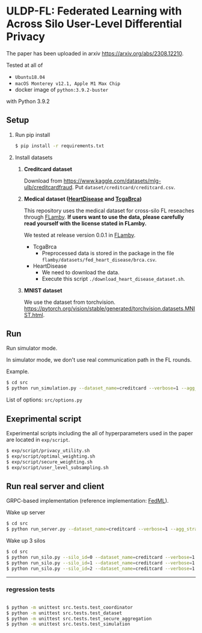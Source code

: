# ULDP-FL: Federated Learning with Across Silo User-Level Differential Privacy

The paper has been uploaded in arxiv https://arxiv.org/abs/2308.12210.

Tested at all of  
- `Ubuntu18.04`
- `macOS Monterey v12.1, Apple M1 Max Chip`
- docker image of `python:3.9.2-buster`

with Python 3.9.2



## Setup
1. Run pip install 

    ```bash
    $ pip install -r requirements.txt
    ```

2. Install datasets

    1. **Creditcard dataset**

        Download from https://www.kaggle.com/datasets/mlg-ulb/creditcardfraud.
        Put `dataset/creditcard/creditcard.csv`.

    2. **Medical dataset ([HeartDisease](https://github.com/owkin/FLamby/tree/main/flamby/datasets/fed_heart_disease) and [TcgaBrca](https://github.com/owkin/FLamby/tree/main/flamby/datasets/fed_tcga_brca))**

        This repository uses the medical dataset for cross-silo FL reseaches through [FLamby](https://github.com/owkin/FLamby). **If users want to use the data, please carefully read yourself with the license stated in FLamby.**

        We tested at release version 0.0.1 in [FLamby](https://github.com/owkin/FLamby).

        - TcgaBrca
            - Preprocessed data is stored in the package in the file `flamby/datasets/fed_heart_disease/brca.csv`.
        - HeartDisease
            - We need to download the data.
            - Execute this script `./download_heart_disease_dataset.sh`.

    3. **MNIST dataset**

        We use the dataset from torchvision. https://pytorch.org/vision/stable/generated/torchvision.datasets.MNIST.html.

   
## Run
Run simulator mode.

In simulator mode, we don't use real communication path in the FL rounds.


Example.

```bash
$ cd src
$ python run_simulation.py --dataset_name=creditcard --verbose=1 --agg_strategy=ULDP-AVG-w --n_users=1000 --global_learning_rate=10.0 --clipping_bound=1.0 --n_total_round=100 --local_learning_rate=0.01 --local_epoch=30 --sigma=5.0 --sampling_rate_q=0.5 --user_dist=zipf --user_alpha=0.5 --silo_dist=zipf --silo_alpha=2.0
```

List of options: `src/options.py`

## Exeprimental script

Experimental scripts including the all of hyperparameters used in the paper are located in `exp/script`.

```bash
$ exp/script/privacy_utility.sh
$ exp/script/optimal_weighting.sh
$ exp/script/secure_weighting.sh
$ exp/script/user_level_subsampling.sh
```

## Run real server and client

GRPC-based implementation (reference implementation: [FedML](https://github.com/FedML-AI/FedML)).

Wake up server

```bash
$ cd src
$ python run_server.py --dataset_name=creditcard --verbose=1 --agg_strategy=ULDP-AVG-w --n_users=1000 --global_learning_rate=10.0 --clipping_bound=1.0 --n_total_round=100 --local_learning_rate=0.01 --local_epoch=30 --sigma=5.0 --user_dist=zipf --user_alpha=0.5 --silo_dist=zipf --silo_alpha=2.0 --n_silos=3 --n_silo_per_round=3
```

Wake up 3 silos

```bash
$ cd src
$ python run_silo.py --silo_id=0 --dataset_name=creditcard --verbose=1 --agg_strategy=ULDP-AVG-w --n_users=1000 --global_learning_rate=10.0 --clipping_bound=1.0 --n_total_round=100 --local_learning_rate=0.01 --local_epoch=30 --sigma=5.0 --user_dist=zipf --user_alpha=0.5 --silo_dist=zipf --silo_alpha=2.0 --n_silos=3 --n_silo_per_round=3
$ python run_silo.py --silo_id=1 --dataset_name=creditcard --verbose=1 --agg_strategy=ULDP-AVG-w --n_users=1000 --global_learning_rate=10.0 --clipping_bound=1.0 --n_total_round=100 --local_learning_rate=0.01 --local_epoch=30 --sigma=5.0 --user_dist=zipf --user_alpha=0.5 --silo_dist=zipf --silo_alpha=2.0 --n_silos=3 --n_silo_per_round=3
$ python run_silo.py --silo_id=2 --dataset_name=creditcard --verbose=1 --agg_strategy=ULDP-AVG-w --n_users=1000 --global_learning_rate=10.0 --clipping_bound=1.0 --n_total_round=100 --local_learning_rate=0.01 --local_epoch=30 --sigma=5.0 --user_dist=zipf --user_alpha=0.5 --silo_dist=zipf --silo_alpha=2.0 --n_silos=3 --n_silo_per_round=3
```


--- 

### regression tests
```bash

$ python -m unittest src.tests.test_coordinator
$ python -m unittest src.tests.test_dataset
$ python -m unittest src.tests.test_secure_aggregation
$ python -m unittest src.tests.test_simulation
```
